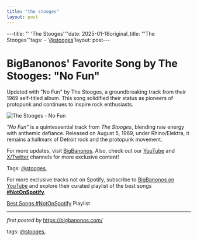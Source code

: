 ```yaml
---
title: "the stooges"
layout: post
---
```

---title: "' 'The Stooges''"date: 2025-01-16original_title: "'The Stooges'"tags:  - '[@stooges](/tags/stooges/)'layout: post---<!-- Title of the Post --><h1 >BigBanonos' Favorite Song by The Stooges: "No Fun"</h1> <!-- Introductory Text --><p >Updated with "No Fun" by The Stooges, a groundbreaking track from their 1969 self-titled album. This song solidified their status as pioneers of protopunk and continues to inspire rock enthusiasts.</p> <!-- Featured Image --><div > <img src="https://i.scdn.co/image/ab67616d0000b273a7d2baa04a56c87de579db69" alt="The Stooges - No Fun"></div> <!-- Song Information --><div > <p><em>"No Fun"</em> is a quintessential track from *The Stooges*, blending raw energy with anthemic defiance. Released on August 5, 1969, under Rhino/Elektra, it remains a hallmark of Detroit rock and the protopunk movement.</p></div> <!-- Footer Links --><div > <p>For more updates, visit <a href="https://bigbanonos.com/" target="_blank">BigBanonos</a>. Also, check out our <a href="https://www.youtube.com/[@BigBanonos](/tags/BigBanonos/)" target="_blank">YouTube</a> and <a href="https://x.com/bigbanonos" target="_blank">X/Twitter</a> channels for more exclusive content!</p></div> <!-- Tags --><p >Tags: [@stooges](/tags/stooges/),</p><!--Subscribe and Playlist Links--><div>    <p>For more exclusive tracks not on Spotify, subscribe to <a href="https://www.youtube.com/[@BigBanonos](/tags/BigBanonos/)" target="_blank">BigBanonos on YouTube</a> and explore their curated playlist of the best songs <strong>[#NotOnSpotify](/tags/NotOnSpotify/)</strong>.</p>    <p><a href="https://www.youtube.com/playlist?list=PLtuNtuTatqI0kFahUCbtbfenC_ET5O_tr" target="_blank">Best Songs [#NotOnSpotify](/tags/NotOnSpotify/) Playlist<br /></a></p></div><hr /><p><em>first posted by</em> <a href="https://bigbanonos.com/" rel="noopener" target="_new">https://bigbanonos.com/</a></p><p>tags: [@stooges](/tags/stooges/),</p>